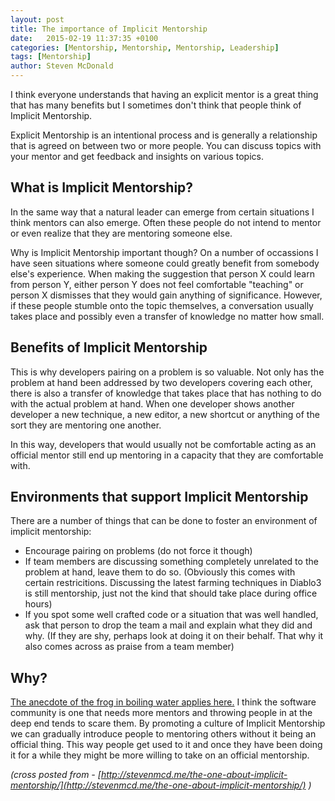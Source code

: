 ```yaml
---
layout: post
title: The importance of Implicit Mentorship
date:   2015-02-19 11:37:35 +0100
categories: [Mentorship, Mentorship, Mentorship, Leadership]
tags: [Mentorship]
author: Steven McDonald
---
```


I think everyone understands that having an explicit mentor is a great thing that has many benefits but I sometimes don't think that people think of Implicit Mentorship.

Explicit Mentorship is an intentional process and is generally a relationship that is agreed on between two or more people. You can discuss topics with your mentor and get feedback and insights on various topics.

## What is Implicit Mentorship?

In the same way that a natural leader can emerge from certain situations I think mentors can also emerge. Often these people do not intend to mentor or even realize that they are mentoring someone else.

Why is Implicit Mentorship important though? On a number of occassions I have seen situations where someone could greatly benefit from somebody else's experience. When making the suggestion that person X could learn from person Y, either person Y does not feel comfortable "teaching" or person X dismisses that they would gain anything of significance. However, if these people stumble onto the topic themselves, a conversation usually takes place and possibly even a transfer of knowledge no matter how small.

## Benefits of Implicit Mentorship

This is why developers pairing on a problem is so valuable. Not only has the problem at hand been addressed by two developers covering each other, there is also a transfer of knowledge that takes place that has nothing to do with the actual problem at hand. When one developer shows another developer a new technique, a new editor, a new shortcut or anything of the sort they are mentoring one another.

In this way, developers that would usually not be comfortable acting as an official mentor still end up mentoring in a capacity that they are comfortable with.

## Environments that support Implicit Mentorship

There are a number of things that can be done to foster an environment of implicit mentorship:

* Encourage pairing on problems (do not force it though)
* If team members are discussing something completely unrelated to the problem at hand, leave them to do so. (Obviously this comes with certain restricitions. Discussing the latest farming techniques in Diablo3 is still mentorship, just not the kind that should take place during office hours)
* If you spot some well crafted code or a situation that was well handled, ask that person to drop the team a mail and explain what they did and why. (If they are shy, perhaps look at doing it on their behalf. That why it also comes across as praise from a team member)

## Why?

[The anecdote of the frog in boiling water applies here.]( http://en.wikipedia.org/wiki/Boiling_frog) I think the software community is one that needs more mentors and throwing people in at the deep end tends to scare them. By promoting a culture of Implicit Mentorship we can gradually introduce people to mentoring others without it being an official thing. This way people get used to it and once they have been doing it for a while they might be more willing to take on an official mentorship.


*(cross posted from - [http://stevenmcd.me/the-one-about-implicit-mentorship/](http://stevenmcd.me/the-one-about-implicit-mentorship/) )*
